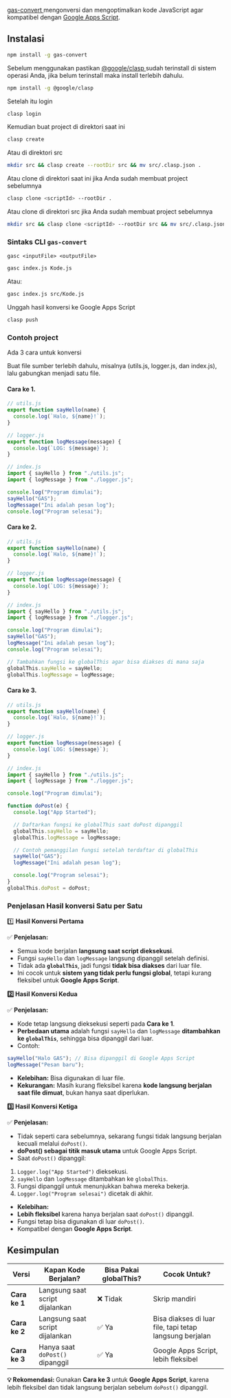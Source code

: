 <p><a href="https://github.com/salmantok/gas-convert.git"class="link">gas-convert </a>mengonversi dan mengoptimalkan kode JavaScript agar kompatibel dengan <a href="https://script.google.com"class="link">Google Apps Script</a>.</p>

## Instalasi

```bash
npm install -g gas-convert
```

<p>Sebelum menggunakan pastikan <a href="https://github.com/google/clasp#readme"class="link">@google/clasp </a>sudah terinstall di sistem operasi Anda, jika belum terinstall maka install terlebih dahulu.</p>

```bash
npm install -g @google/clasp
```

Setelah itu login

```bash
clasp login
```

Kemudian buat project di direktori saat ini

```bash
clasp create
```

Atau di direktori src

```bash
mkdir src && clasp create --rootDir src && mv src/.clasp.json .
```

Atau clone di direktori saat ini jika Anda sudah membuat project sebelumnya

```bash
clasp clone <scriptId> --rootDir .
```

Atau clone di direktori src jika Anda sudah membuat project sebelumnya

```bash
mkdir src && clasp clone <scriptId> --rootDir src && mv src/.clasp.json .
```

### Sintaks CLI `gas-convert`

`gasc <inputFile> <outputFile>`

```bash
gasc index.js Kode.js
```

Atau:

```bash
gasc index.js src/Kode.js
```

Unggah hasil konversi ke Google Apps Script

```bash
clasp push
```

### Contoh project

Ada 3 cara untuk konversi

Buat file sumber terlebih dahulu, misalnya (utils.js, logger.js, dan index.js), lalu gabungkan menjadi satu file.

#### Cara ke 1.

```js
// utils.js
export function sayHello(name) {
  console.log(`Halo, ${name}!`);
}
```

```js
// logger.js
export function logMessage(message) {
  console.log(`LOG: ${message}`);
}
```

```js
// index.js
import { sayHello } from "./utils.js";
import { logMessage } from "./logger.js";

console.log("Program dimulai");
sayHello("GAS");
logMessage("Ini adalah pesan log");
console.log("Program selesai");
```

#### Cara ke 2.

```js
// utils.js
export function sayHello(name) {
  console.log(`Halo, ${name}!`);
}
```

```js
// logger.js
export function logMessage(message) {
  console.log(`LOG: ${message}`);
}
```

```js
// index.js
import { sayHello } from "./utils.js";
import { logMessage } from "./logger.js";

console.log("Program dimulai");
sayHello("GAS");
logMessage("Ini adalah pesan log");
console.log("Program selesai");

// Tambahkan fungsi ke globalThis agar bisa diakses di mana saja
globalThis.sayHello = sayHello;
globalThis.logMessage = logMessage;
```

#### Cara ke 3.

```js
// utils.js
export function sayHello(name) {
  console.log(`Halo, ${name}!`);
}
```

```js
// logger.js
export function logMessage(message) {
  console.log(`LOG: ${message}`);
}
```

```js
// index.js
import { sayHello } from "./utils.js";
import { logMessage } from "./logger.js";

console.log("Program dimulai");

function doPost(e) {
  console.log("App Started");

  // Daftarkan fungsi ke globalThis saat doPost dipanggil
  globalThis.sayHello = sayHello;
  globalThis.logMessage = logMessage;

  // Contoh pemanggilan fungsi setelah terdaftar di globalThis
  sayHello("GAS");
  logMessage("Ini adalah pesan log");

  console.log("Program selesai");
}
globalThis.doPost = doPost;
```

### Penjelasan Hasil konversi Satu per Satu

1️⃣ **Hasil Konversi Pertama**

✅ **Penjelasan:**

- Semua kode berjalan **langsung saat script dieksekusi**.
- Fungsi `sayHello` dan `logMessage` langsung dipanggil setelah definisi.
- Tidak ada **`globalThis`**, jadi fungsi **tidak bisa diakses** dari luar file.
- Ini cocok untuk **sistem yang tidak perlu fungsi global**, tetapi kurang fleksibel untuk **Google Apps Script**.

**2️⃣ Hasil Konversi Kedua**

✅ **Penjelasan:**

- Kode tetap langsung dieksekusi seperti pada **Cara ke 1**.
- **Perbedaan utama** adalah fungsi `sayHello` dan `logMessage` **ditambahkan ke `globalThis`**, sehingga bisa dipanggil dari luar.
- Contoh:

```js
sayHello("Halo GAS"); // Bisa dipanggil di Google Apps Script
logMessage("Pesan baru");
```

- **Kelebihan:** Bisa digunakan di luar file.
- **Kekurangan:** Masih kurang fleksibel karena **kode langsung berjalan saat file dimuat**, bukan hanya saat diperlukan.

**3️⃣ Hasil Konversi Ketiga**

✅ **Penjelasan:**

- Tidak seperti cara sebelumnya, sekarang fungsi tidak langsung berjalan kecuali melalui `doPost()`.
- **doPost() sebagai titik masuk utama** untuk Google Apps Script.
- Saat `doPost()` dipanggil:

1. `Logger.log("App Started")` dieksekusi.
2. `sayHello` dan `logMessage` ditambahkan ke `globalThis`.
3. Fungsi dipanggil untuk menunjukkan bahwa mereka bekerja.
4. `Logger.log("Program selesai")` dicetak di akhir.

- **Kelebihan:**
- **Lebih fleksibel** karena hanya berjalan saat `doPost()` dipanggil.
- Fungsi tetap bisa digunakan di luar `doPost()`.
- Kompatibel dengan **Google Apps Script**.

<div class="container">
<h2 class="mb-4">Kesimpulan</h2>
<div class="table-responsive">
<table class="table table-bordered table-striped">
<thead class="table-dark">
<tr>
<th>Versi</th>
<th>Kapan Kode Berjalan?</th>
<th>Bisa Pakai globalThis?</th>
<th>Cocok Untuk?</th>
</tr>
</thead>
<tbody>
<tr>
<td><strong>Cara ke 1</strong></td>
<td>Langsung saat script dijalankan</td>
<td class="text-danger">❌ Tidak</td>
<td>Skrip mandiri</td>
</tr>
<tr>
<td><strong>Cara ke 2</strong></td>
<td>Langsung saat script dijalankan</td>
<td class="text-success">✅ Ya</td>
<td>Bisa diakses di luar file, tapi tetap langsung berjalan</td>
</tr>
<tr>
<td><strong>Cara ke 3</strong></td>
<td>Hanya saat <code>doPost()</code> dipanggil</td>
<td class="text-success">✅ Ya</td>
<td>Google Apps Script, lebih fleksibel</td>
</tr>
</tbody>
</table>
</div>
<div class="alert alert-info mt-4">
<strong>💡 Rekomendasi: </strong>Gunakan <strong>Cara ke 3 </strong>untuk <strong>Google Apps Script</strong>, karena lebih fleksibel dan tidak langsung berjalan sebelum <code>doPost()</code> dipanggil.
</div>
</div>

